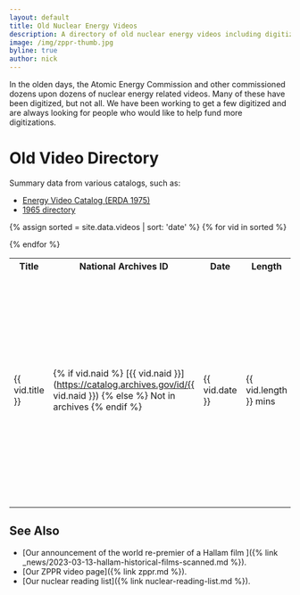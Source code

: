 ```yaml
---
layout: default
title: Old Nuclear Energy Videos
description: A directory of old nuclear energy videos including digitization status and efforts
image: /img/zppr-thumb.jpg
byline: true
author: nick
---
```

<div class="row">
<div class="col-md-12" markdown="1">
In the olden days, the Atomic Energy Commission and other commissioned dozens
upon dozens of nuclear energy related videos. Many of these have been digitized,
but not all. We have been working to get a few digitized and are always looking
for people who would like to help fund more digitizations. 

# Old Video Directory

Summary data from various catalogs, such as:

* [Energy Video Catalog (ERDA 1975)](https://www.google.com/books/edition/Energy_Films_Catalog/8CKtsJ7XNwcC?hl=en&gbpv=1&dq=%22ATOM+AND+THE+MAN+ON+THE+MOON%22&pg=PA14&printsec=frontcover)
* [1965 directory](https://archive.org/details/16mmfilmcombined00usatrich/mode/2up?view=theater)

<table class="table table-striped">
<tr>
<th>Title</th>
<th>National Archives ID</th>
<th>Date</th>
<th>Length</th>
<th>Color</th>
<th>Description</th>
<th>Status</th>
<th>Notes</th>
<th>Links</th>
</tr>

{% assign sorted = site.data.videos | sort: 'date' %}
{% for vid in sorted %}

<tr>

<td>{{ vid.title }}</td>
<td markdown="1">

{% if vid.naid %}
[{{ vid.naid }}](https://catalog.archives.gov/id/{{ vid.naid }})
{% else %}
Not in archives
{% endif %}

</td>
<td>{{ vid.date }}</td>
<td>{{ vid.length }} mins</td>
<td>{{ vid.color }}</td>
<td>{{ vid.description|truncate: 900 }}</td>
<td>{{ vid.status }}</td>
<td>{{ vid.notes }}</td>
<td markdown="1">

{% if vid.links %}
{% for link in vid.links %}
[{{ link.name }}]({{ link.url }}) 
{% if link.notes %}
({{ link.notes }})
{% endif %}
{% endfor %}
{% endif %}

</td>
</tr>

{% endfor %}
</table>


## See Also

* [Our announcement of the world re-premier of a Hallam film ]({% link _news/2023-03-13-hallam-historical-films-scanned.md %}).
* [Our ZPPR video page]({% link zppr.md %}).
* [Our nuclear reading list]({% link nuclear-reading-list.md %}).
</div>
</div>
